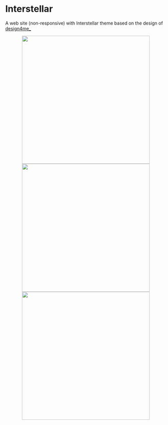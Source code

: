 # Interstellar
A web site (non-responsive) with Interstellar theme based on the design of [design4me_](https://www.instagram.com/design4me__/?hl=en)

<p align="center">
	<img src="/media/screenshot-wallpaper-1.png" width=400>
	<img src="/media/screenshot-wallpaper-2.png" width=400>
	<img src="/media/screenshot-wallpaper-3.png" width=400>
</p>

